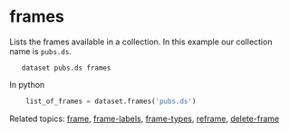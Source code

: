 
# frames

Lists the frames available in a collection. In this example our
collection name is `pubs.ds`.

```shell
   dataset pubs.ds frames
```

In python

```python
    list_of_frames = dataset.frames('pubs.ds')
```


Related topics: [frame](frame.html), [frame-labels](frame-labels.html), [frame-types](frame-types.html), [reframe](reframe.html), [delete-frame](delete-frame.html)

